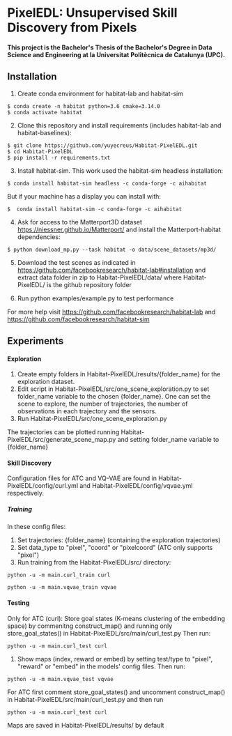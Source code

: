 # PixelEDL: Unsupervised Skill Discovery from Pixels
#### This project is the Bachelor's Thesis of the Bachelor's Degree in Data Science and Engineering at la Universitat Politècnica de Catalunya (UPC).


## Installation

1) Create conda environment for habitat-lab and habitat-sim

```
$ conda create -n habitat python=3.6 cmake=3.14.0
$ conda activate habitat
```

2) Clone this repository and install requirements (includes habitat-lab and habitat-baselines):
```
$ git clone https://github.com/yuyecreus/Habitat-PixelEDL.git
$ cd Habitat-PixelEDL
$ pip install -r requirements.txt
```

3) Install habitat-sim. This work used the habitat-sim headless installation: 
```
$ conda install habitat-sim headless -c conda-forge -c aihabitat
```
But if your machine has a display you can install with:
```
$  conda install habitat-sim -c conda-forge -c aihabitat
```

4) Ask for access to the Matterport3D dataset https://niessner.github.io/Matterport/ and install the Matterport-habitat dependencies:
```
$ python download_mp.py --task habitat -o data/scene_datasets/mp3d/
```

5) Download the test scenes as indicated in https://github.com/facebookresearch/habitat-lab#installation and extract data folder in zip to Habitat-PixelEDL/data/ where Habitat-PixelEDL/ is the github repository folder

6) Run python examples/example.py to test performance

For more help visit https://github.com/facebookresearch/habitat-lab and https://github.com/facebookresearch/habitat-sim


## Experiments

#### Exploration
1) Create empty folders in Habitat-PixelEDL/results/{folder_name} for the exploration dataset. 
2) Edit script in Habitat-PixelEDL/src/one_scene_exploration.py to set folder_name variable to the chosen {folder_name}. One can set the scene to explore, the number of trajectories, the number of observations in each trajectory and the sensors. 
3) Run Habitat-PixelEDL/src/one_scene_exploration.py

The trajectories can be plotted running Habitat-PixelEDL/src/generate_scene_map.py and setting folder_name variable to {folder_name}

#### Skill Discovery
Configuration files for ATC and VQ-VAE are found in Habitat-PixelEDL/config/curl.yml and Habitat-PixelEDL/config/vqvae.yml respectively.

##### Training
In these config files:

1) Set trajectories: {folder_name} (containing the exploration trajectories)
2) Set data_type to "pixel", "coord" or "pixelcoord" (ATC only supports "pixel")
3) Run training from the Habitat-PixelEDL/src/ directory:
```
python -u -m main.curl_train curl
```
```
python -u -m main.vqvae_train vqvae
```


#### Testing
Only for ATC (curl): Store goal states (K-means clustering of the embedding space) by commenitng construct_map() and running only store_goal_states() in Habitat-PixelEDL/src/main/curl_test.py
Then run:
```
python -u -m main.curl_test curl
```

1) Show maps (index, reward or embed) by setting test/type to "pixel", "reward" or "embed" in the models' config files. Then run:
```
python -u -m main.vqvae_test vqvae
```

For ATC first comment store_goal_states() and uncomment construct_map() in Habitat-PixelEDL/src/main/curl_test.py and then run 
```
python -u -m main.curl_test curl
```

Maps are saved in Habitat-PixelEDL/results/ by default

